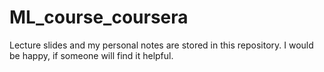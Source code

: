 # ML_course_coursera
Lecture slides and my personal notes are stored in this repository.
I would be happy, if someone will find it helpful.
